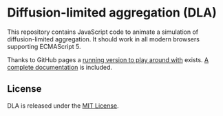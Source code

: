 Diffusion-limited aggregation (DLA)
===================================

This repository contains JavaScript code to animate a simulation of
diffusion-limited aggregation. It should work in all modern browsers
supporting ECMAScript 5.

Thanks to GitHub pages a
[running version to play around with](http://malteschmitz.github.io/dla)
exists.
[A complete documentation](http://malteschmitz.github.io/dla/doc)
is included. 

License
-------

DLA is released under the
[MIT License](http://www.opensource.org/licenses/MIT).
